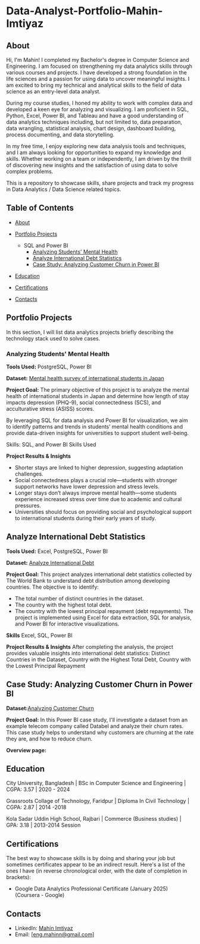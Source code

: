 # Data-Analyst-Portfolio-Mahin-Imtiyaz

## About
Hi, I'm Mahin! I completed my Bachelor's degree in Computer Science and Engineering. I am focused on strengthening my data analytics skills through various courses and projects. I have developed a strong foundation in the life sciences and a passion for using data to uncover meaningful insights. I am excited to bring my technical and analytical skills to the field of data science as an entry-level data analyst.

During my course studies, I honed my ability to work with complex data and developed a keen eye for analyzing and visualizing. I am proficient in SQL, Python, Excel, Power BI, and Tableau and have a good understanding of data analytics techniques including, but not limited to, data preparation, data wrangling, statistical analysis, chart design, dashboard building, process documenting, and data storytelling.

In my free time, I enjoy exploring new data analysis tools and techniques, and I am always looking for opportunities to expand my knowledge and skills. Whether working on a team or independently, I am driven by the thrill of discovering new insights and the satisfaction of using data to solve complex problems.

This is a repository to showcase skills, share projects and track my progress in Data Analytics / Data Science related topics.

## Table of Contents
- [About](https://github.com/mahiniaz/Data-Analyst-Portfolio-Mahin-Imtiyaz/blob/main/README.md#about)
- [Portfolio Projects](https://github.com/mahiniaz/Data-Analyst-Portfolio-Mahin-Imtiyaz/blob/main/README.md#PortfolioProjects)
  
  - SQL and Power BI
     - [Analyzing Students' Mental Health](https://github.com/mahiniaz/Analyzing-Students-Mental-Health)
     - [Analyze International Debt Statistics](https://github.com/mahiniaz/Analyze-International-Debt)
     - [Case Study: Analyzing Customer Churn in Power BI](https://github.com/mahiniaz/customer-churn-analysis-power-bi/tree/main)
       
- [Education](https://github.com/mahiniaz/Data-Analyst-Portfolio-Mahin-Imtiyaz/blob/main/README.md#education)
- [Certifications](https://github.com/mahiniaz/Data-Analyst-Portfolio-Mahin-Imtiyaz/blob/main/README.md#certifications)
- [Contacts](https://github.com/mahiniaz/Data-Analyst-Portfolio-Mahin-Imtiyaz/blob/main/README.md#contacts)



## Portfolio Projects
In this section, I will list data analytics projects briefly describing the technology stack used to solve cases.

### Analyzing Students' Mental Health
**Tools Used:** PostgreSQL, Power BI

**Dataset:** [Mental health survey of international students in Japan](https://github.com/mahiniaz/Analyzing-Students-Mental-Health)

**Project Goal:** The primary objective of this project is to analyze the mental health of international students in Japan and determine how length of stay impacts depression (PHQ-9), social connectedness (SCS), and acculturative stress (ASISS) scores.

By leveraging SQL for data analysis and Power BI for visualization, we aim to identify patterns and trends in students’ mental health conditions and provide data-driven insights for universities to support student well-being.

Skills: SQL, and Power BI Skills Used

**Project Results & Insights**
- Shorter stays are linked to higher depression, suggesting adaptation challenges.
- Social connectedness plays a crucial role—students with stronger support networks have lower depression and stress levels.
- Longer stays don’t always improve mental health—some students experience increased stress over time due to academic and cultural pressures.
- Universities should focus on providing social and psychological support to international students during their early years of study.


## Analyze International Debt Statistics
**Tools Used:** Excel, PostgreSQL, Power BI

**Dataset:** [Analyze International Debt](https://github.com/mahiniaz/Analyze-International-Debt)

**Project Goal:** This project analyzes international debt statistics collected by The World Bank to understand debt distribution among developing countries. The objective is to identify:

- The total number of distinct countries in the dataset.
- The country with the highest total debt.
- The country with the lowest principal repayment (debt repayments).
The project is implemented using Excel for data extraction, SQL for analysis, and Power BI for interactive visualizations.

**Skills** Excel, SQL, Power BI

**Project Results & Insights**
After completing the analysis, the project provides valuable insights into international debt statistics:
Distinct Countries in the Dataset, Country with the Highest Total Debt, Country with the Lowest Principal Repayment


## Case Study: Analyzing Customer Churn in Power BI

**Dataset:**[Analyzing Customer Churn](https://github.com/mahiniaz/customer-churn-analysis-power-bi/tree/main)

**Project Goal:** In this Power BI case study, I'll investigate a dataset from an example telecom company called Databel and analyze their churn rates. This case study helps to understand why customers are churning at the rate they are, and how to reduce churn.

**Overview page:**

## Education

City University, Bangladesh | BSc in Computer Science and Engineering | CGPA: 3.57 | 2020 - 2024

Grassroots Collage of Technology, Faridpur | Diploma In Civil Technology | CGPA: 2.87 | 2014 -2018

Kola Sadar Uddin High School, Rajbari | Commerce (Business studies) | GPA: 3.18 | 2013-2014 Session

## Certifications

The best way to showcase skills is by doing and sharing your job but sometimes certificates appear to be an indirect result. Here's a list of the ones I have (in reverse chronological order, with the date of completion in brackets):

- Google Data Analytics Professional Certificate (January 2025) (Coursera - Google)

## Contacts
- LinkedIn: [Mahin Imtiyaz](https://www.linkedin.com/in/mahin-imtiaz/)
- Email: [eng.mahinn@gmail.com]







